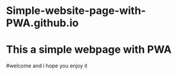 # Simple-website-page-with-PWA.github.io
# This a simple webpage with PWA 
#welcome and i hope you enjoy it 

